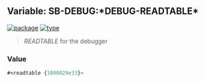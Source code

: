 ## Variable: SB-DEBUG:\*DEBUG-READTABLE\*
[![package](https://img.shields.io/badge/Package-SB--DEBUG-5f9ea0.svg?style=social&colorA=999999)](../) [![type](https://img.shields.io/badge/Type-Variable-5f9ea0.svg?style=social&colorA=999999)](../#variable) 

> *READTABLE* for the debugger

### Value
```cl
#<readtable {1000029e33}>
```

